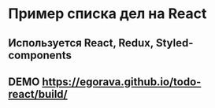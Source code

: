 # Пример списка дел на React

## Используется React, Redux, Styled-components
## DEMO https://egorava.github.io/todo-react/build/